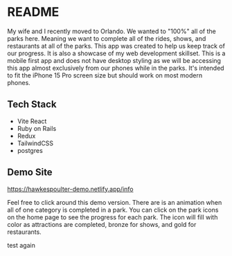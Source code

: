 # README

My wife and I recently moved to Orlando. We wanted to "100%" all of the parks here. Meaning we want to complete 
all of the rides, shows, and restaurants at all of the parks. This app was created to help us keep track of 
our progress. It is also a showcase of my web development skillset. This is a mobile first app and does not have desktop styling 
as we will be accessing this app almost exclusively from our phones while in the parks. It's intended to fit the iPhone 15 Pro screen size but should 
work on most modern phones.

## Tech Stack

- Vite React
- Ruby on Rails
- Redux
- TailwindCSS
- postgres

## Demo Site

https://hawkespoulter-demo.netlify.app/info

Feel free to click around this demo version. There are is an animation when all of one category is completed in a park. You can click on the park icons on the home page to see the progress for each park. The icon will fill with color as attractions are completed, bronze for shows, and gold for restaurants. 

test again